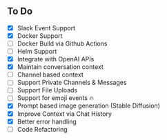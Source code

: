 ## To Do
- [x] Slack Event Support
- [x] Docker Support
- [ ] Docker Build via Github Actions
- [ ] Helm Support
- [x] Integrate with OpenAI APIs
- [x] Maintain conversation context
- [ ] Channel based context
- [ ] Support Private Channels & Messages
- [ ] Support File Uploads
- [ ] Support for emoji events 🔥
- [x] Prompt based image generation (Stable Diffusion)
- [x] Improve Context via Chat History
- [x] Better error handling
- [ ] Code Refactoring
